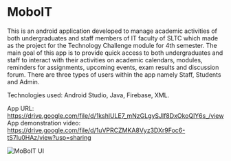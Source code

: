# MoboIT
This is an android application developed to manage academic activities of both undergraduates and staff members of IT faculty of SLTC which made as the project for the Technology Challenge module for 4th semester. The main goal of this app is to provide quick access to both undergraduates and staff to interact with their activities on academic calendars, modules, reminders for assignments, upcoming events, exam results and discussion forum. There are three types of users within the app namely Staff, Students and Admin.

Technologies used: Android Studio, Java, Firebase, XML.

App URL: https://drive.google.com/file/d/1kshlULE7_mNzGLgySJlf8DxOkoQlY6s_/view
App demonstration video: https://drive.google.com/file/d/1uVPRCZMKA8Vyz3DXr9Foc6-tS7lu0HAz/view?usp=sharing

![MoBoIT UI](https://user-images.githubusercontent.com/83831219/174811056-3f4e3420-73f2-4897-ab3b-8d1887d0a610.png)
